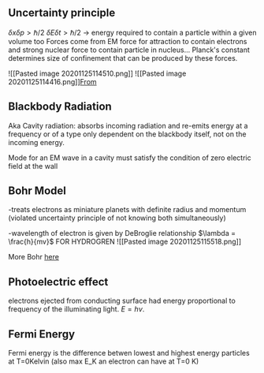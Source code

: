 ## Uncertainty principle

$\delta x \delta p > \hbar/2$
$\delta E \delta t > \hbar/2$
-> energy required to contain a particle within a given volume too 
Forces come from EM force for attraction to contain electrons and strong nuclear force to contain particle in nucleus... Planck's constant determines size of confinement that can be produced by these forces.

![[Pasted image 20201125114510.png]]
![[Pasted image 20201125114416.png]][From](http://hyperphysics.phy-astr.gsu.edu/hbase/uncer.html#c4)

## Blackbody Radiation

Aka Cavity radiation: absorbs incoming radiation and re-emits energy at a frequency or of a type only dependent on the blackbody itself, not on the incoming energy.

Mode for an EM wave in a cavity must satisfy the condition of zero electric field at the wall

## Bohr Model

-treats electrons as miniature planets with definite radius and momentum (violated uncertainty principle of not knowing both simultaneously)

-wavelength of electron is given by DeBroglie relationship $\lambda = \frac{h}{mv}$
FOR HYDROGREN
![[Pasted image 20201125115518.png]]

More Bohr [here](http://hyperphysics.phy-astr.gsu.edu/hbase/bohrcn.html#c1)

## Photoelectric effect
electrons ejected from conducting surface had energy proportional to frequency of the illuminating light. $E=h\nu$. 

## Fermi Energy

Fermi energy is the difference betwen lowest and highest energy particles at T=0Kelvin (also max E_K an electron can have at T=0 K)